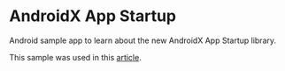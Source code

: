 # AndroidX App Startup

Android sample app to learn about the new AndroidX App Startup library.

This sample was used in this [article](https://proandroiddev.com/androidx-app-startup-698855342f80).
